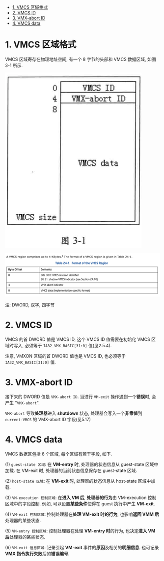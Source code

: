 
<!-- @import "[TOC]" {cmd="toc" depthFrom=1 depthTo=6 orderedList=false} -->

<!-- code_chunk_output -->

- [1. VMCS 区域格式](#1-vmcs-区域格式)
- [2. VMCS ID](#2-vmcs-id)
- [3. VMX-abort ID](#3-vmx-abort-id)
- [4. VMCS data](#4-vmcs-data)

<!-- /code_chunk_output -->

# 1. VMCS 区域格式

VMCS 区域寄存在物理地址空间, 有一个 8 字节的头部和 VMCS 数据区域, 如图 3-1 所示.

![2020-02-25-17-00-58.png](./images/2020-02-25-17-00-58.png)

![2020-02-23-23-03-54.png](./images/2020-02-23-23-03-54.png)

注: DWORD, 双字, 四字节

# 2. VMCS ID

VMCS 的首 DWORD 值是 VMCS ID, 这个 VMCS ID 值需要在初始化 VMCS 区域时写入, 必须等于 `IA32_VMX_BASIC[31:0]` 值(见2.5.4). 

注意, VMXON 区域的首 DWORD 值也是 VMCS ID, 也必须等于 `IA32_VMX_BASIC[31:0]` 值.

# 3. VMX-abort ID

接下来的 DWORD 值是 `VMX-abort ID`. 当进行 `VM-exit` 操作遇到一个**错误**时, 会产生 "`VMX-abort`". 

`VMX-abort` 导致**处理器**进入 **shutdown** 状态, 处理器会写入一个**非零值**到 `current-VMCS` 的 VMX-abort ID 字段(见5.17)

# 4. VMCS data

VMCS 数据区包括 6 个区域, 每个区域有若干字段, 如下.

(1) `guest-state 区域`: 在 **VM-entry 时**, 处理器的状态信息从 guest-state 区域中加载. 在 VM-exit 时, 处理器的当前状态信息保存在 guest-state 区域.

(2) `host-state 区域`: 在 **VM-exit 时**, 处理器的状态信息从 host-state 区域中加载.

(3) `VM-execution 控制区域`: 在**进入 VM 后**, **处理器的行为**由 VM-execution 控制区域中的字段控制. 例如, 可以设置**某些条件**使得在 guest 执行中产生 **VM-exit**.

(4) `VM-exit 控制区域`: 控制处理器在**处理 VM-exit 时的行为**, 也影响**返回 VMM 后**处理器的某些状态.

(5) `VM-entry 控制区域`: 控制处理器在处理 **VM-entry 时**的行为, 也决定**进入 VM 后**处理器的某些状态.

(6) `VM-exit 信息区域`: 记录引起 **VM-exit** 事件的**原因**及相关的**明细信息**. 也可记录 **VMX 指令执行失败**后的**错误编号**.
